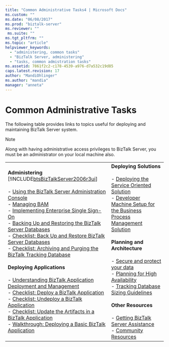 ```yaml
---
title: "Common Administrative Tasks4 | Microsoft Docs"
ms.custom: ""
ms.date: "06/08/2017"
ms.prod: "biztalk-server"
ms.reviewer: ""
 ms.suite: ""
ms.tgt_pltfrm: ""
ms.topic: "article"
helpviewer_keywords: 
  - "administering, common tasks"
  - "BizTalk Server, administering"
  - "tasks, common admistration tasks"
ms.assetid: 7861f2c2-c178-4539-a976-d7a532c19d85
caps.latest.revision: 17
author: "MandiOhlinger"
ms.author: "mandia"
manager: "anneta"
---
```

# Common Administrative Tasks
The following table provides links to topics useful for deploying and maintaining BizTalk Server system.  
  
> [!NOTE]
>  Along with having administrative access privileges to BizTalk Server, you must be an administrator on your local machine also.  
  
|||  
|-|-|  
|**Administering**  [!INCLUDE[btsBizTalkServer2006r3ui](../includes/btsbiztalkserver2006r3ui-md.md)]<br /><br /> -   [Using the BizTalk Server Administration Console](../core/using-the-biztalk-server-administration-console.md)<br />-   [Managing BAM](../core/managing-bam.md)<br />-   [Implementing Enterprise Single Sign-On](../core/implementing-enterprise-single-sign-on.md)<br />-   [Backing Up and Restoring the BizTalk Server Databases](../core/backing-up-and-restoring-the-biztalk-server-databases.md)<br />-   [Checklist: Back Up and Restore BizTalk Server Databases](../core/checklist-back-up-and-restore-biztalk-server-databases.md)<br />-   [Checklist: Archiving and Purging the BizTalk Tracking Database](../core/checklist-archiving-and-purging-the-biztalk-tracking-database.md)<br /><br /> **Deploying Applications**<br /><br /> -   [Understanding BizTalk Application Deployment and Management](../core/understanding-biztalk-application-deployment-and-management.md)<br />-   [Checklist: Deploy a BizTalk Application](../core/checklist-deploy-a-biztalk-application.md)<br />-   [Checklist: Undeploy a BizTalk Application](../core/checklist-undeploy-a-biztalk-application.md)<br />-   [Checklist: Update the Artifacts in a BizTalk Application](../core/checklist-update-the-artifacts-in-a-biztalk-application.md)<br />-   [Walkthrough: Deploying a Basic BizTalk Application](../core/walkthrough-deploying-a-basic-biztalk-application.md)|**Deploying Solutions**<br /><br /> -   [Deploying the Service Oriented Solution](../core/deploying-the-service-oriented-solution.md)<br />-   [Developer Machine Setup for the Business Process Management Solution](../core/developer-machine-setup-for-the-business-process-management-solution.md)<br /><br /> **Planning and Architecture**<br /><br /> -   [Secure and protect your data](../core/secure-and-protect-your-biztalk-messages.md)<br />-   [Planning for High Availability](../core/planning-for-high-availability3.md)<br />-   [Tracking Database Sizing Guidelines](../core/tracking-database-sizing-guidelines.md)<br /><br /> **Other Resources**<br /><br /> -   [Getting BizTalk Server Assistance](../core/getting-biztalk-server-assistance.md)<br />-   [Community Resources](../core/community-resources5.md)|
  